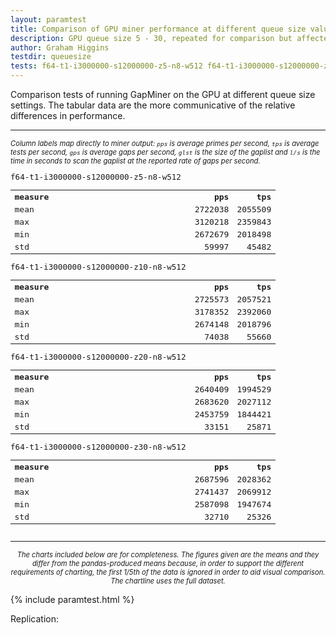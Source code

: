 ```yaml
---
layout: paramtest 
title: Comparison of GPU miner performance at different queue size values ranging from 5 to 30
description: GPU queue size 5 - 30, repeated for comparison but affected by changes in difficulty
author: Graham Higgins
testdir: queuesize
tests: f64-t1-i3000000-s12000000-z5-n8-w512 f64-t1-i3000000-s12000000-z10-n8-w512 f64-t1-i3000000-s12000000-z20-n8-w512 f64-t1-i3000000-s12000000-z30-n8-w512
---
```


<div class="ui raised padded container segment">
  <p>Comparison tests of running GapMiner on the GPU at different queue size settings. The tabular data are the more communicative of the relative differences in performance.</p>
  <a href="pandasvariancetest"></a>
  <hr />
  <p style="font-size: 80%"><em>Column labels map directly to miner output: <code>pps</code> is average primes per second, <code>tps</code> is average tests per second, <code>gps</code> is average gaps per second, <code>glst</code> is the size of the gaplist and <code>l/s</code> is the time in seconds to scan the gaplist at the reported rate of gaps per second.</em></p>
  <div style="font-family: monospace; font-size:90%">
    <div class="ui two column doubling stackable grid container">
        <div class="column">
            <p class="ui tiny header" style="margin:0;padding:0">f64-t1-i3000000-s12000000-z5-n8-w512</p>
            <table width="100%">
                <tr><th align="left">measure</th><th align="right" width="16%">pps</th><th align="right" width="16%">tps</th></tr>
                <tr><td align="left">mean</td><td align="right">2722038</td><td align="right">2055509</td></tr>
                <tr><td align="left">max</td><td align="right">3120218</td><td align="right">2359843</td></tr>
                <tr><td align="left">min</td><td align="right">2672679</td><td align="right">2018498</td></tr>
                <tr><td align="left">std</td><td align="right">59997</td><td align="right">45482</td></tr>
            </table>
        </div>
        <div class="column">
            <p class="ui tiny header" style="margin:0;padding:0">f64-t1-i3000000-s12000000-z10-n8-w512</p>
            <table width="100%">
                <tr><th align="left">measure</th><th align="right" width="16%">pps</th><th align="right" width="16%">tps</th></tr>
                <tr><td align="left">mean</td><td align="right">2725573</td><td align="right">2057521</td></tr>
                <tr><td align="left">max</td><td align="right">3178352</td><td align="right">2392060</td></tr>
                <tr><td align="left">min</td><td align="right">2674148</td><td align="right">2018796</td></tr>
                <tr><td align="left">std</td><td align="right">74038</td><td align="right">55660</td></tr>
            </table>
        </div>
    </div>
    <div class="ui two column doubling stackable grid container">
        <div class="column">
            <p class="ui tiny header" style="margin:0;padding:0">f64-t1-i3000000-s12000000-z20-n8-w512</p>
            <table width="100%">
                <tr><th align="left">measure</th><th align="right" width="16%">pps</th><th align="right" width="16%">tps</th></tr>
                <tr><td align="left">mean</td><td align="right">2640409</td><td align="right">1994529</td></tr>
                <tr><td align="left">max</td><td align="right">2683620</td><td align="right">2027112</td></tr>
                <tr><td align="left">min</td><td align="right">2453759</td><td align="right">1844421</td></tr>
                <tr><td align="left">std</td><td align="right">33151</td><td align="right">25871</td></tr>
            </table>
        </div>
        <div class="column">
            <p class="ui tiny header" style="margin:0;padding:0">f64-t1-i3000000-s12000000-z30-n8-w512</p>
            <table width="100%">
                <tr><th align="left">measure</th><th align="right" width="16%">pps</th><th align="right" width="16%">tps</th></tr>
                <tr><td align="left">mean</td><td align="right">2687596</td><td align="right">2028362</td></tr>
                <tr><td align="left">max</td><td align="right">2741437</td><td align="right">2069912</td></tr>
                <tr><td align="left">min</td><td align="right">2587098</td><td align="right">1947674</td></tr>
                <tr><td align="left">std</td><td align="right">32710</td><td align="right">25326</td></tr>
            </table>
        </div>
    </div>
  </div>
  <hr>
  <p style="font-size: 80%; text-align:center"><em>The charts included below are for completeness. The figures given are the means and they differ from the pandas-produced means because, in order to support the different requirements of charting, the first 1/5th of the data is ignored in order to aid visual comparison. The chartline uses the full dataset.</em></p>
</div>


{% include paramtest.html %}

<div class="ui raised padded container segment">
  <p>Replication: 
  <pre style="font-size:78%"><code class="bash"></code></pre>
</p>
</div>
